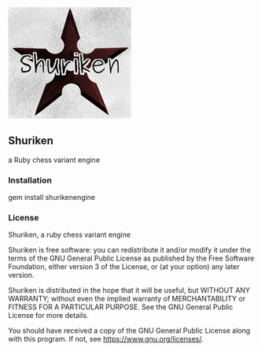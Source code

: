 ![alt text](https://raw.githubusercontent.com/SamuraiDangyo/Shuriken/master/logo.jpg)

## Shuriken
a Ruby chess variant engine

### Installation
gem install shurikenengine

### License
Shuriken, a ruby chess variant engine

Shuriken is free software: you can redistribute it and/or modify
it under the terms of the GNU General Public License as published by
the Free Software Foundation, either version 3 of the License, or
(at your option) any later version.

Shuriken is distributed in the hope that it will be useful,
but WITHOUT ANY WARRANTY; without even the implied warranty of
MERCHANTABILITY or FITNESS FOR A PARTICULAR PURPOSE.  See the
GNU General Public License for more details.

You should have received a copy of the GNU General Public License
along with this program.  If not, see <https://www.gnu.org/licenses/>.
